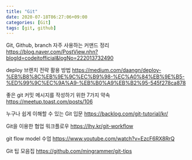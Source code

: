 ```yaml
---
title: "Git"
date: 2020-07-18T06:27:06+09:00
categories: [Git]
tags: [git, github]
---
```


Git, Github, branch 자주 사용하는 커맨드 정리
 https://blog.naver.com/PostView.nhn?blogId=codeitofficial&logNo=222013732490

deploy 브랜치 전략 활용 방법
 https://medium.com/daangn/deploy-%EB%B8%8C%EB%9E%9C%EC%B9%98-%EC%A0%84%EB%9E%B5-%ED%99%9C%EC%9A%A9-%EB%B0%A9%EB%B2%95-545f278ca878

좋은 git 커밋 메시지를 작성하기 위한 7가지 약속
 https://meetup.toast.com/posts/106

누구나 쉽게 이해할 수 있는 Git 입문
 https://backlog.com/git-tutorial/kr/

Git을 이용한 협업 워크플로우
 https://lhy.kr/git-workflow

git flow model 수업
 https://www.youtube.com/watch?v=EzcF6RX8RrQ

Git 팁 모음집
 https://github.com/mingrammer/git-tips